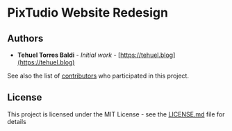 # PixTudio Website Redesign

## Authors

* **Tehuel Torres Baldi** - *Initial work* - [https://tehuel.blog](https://tehuel.blog)

See also the list of [contributors](https://github.com/tehuel/bennugd-website/contributors) who participated in this project.

## License

This project is licensed under the MIT License - see the [LICENSE.md](LICENSE.md) file for details
